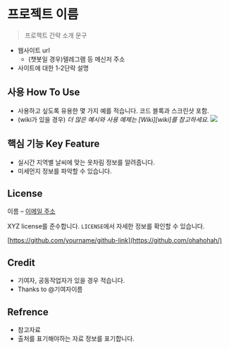 # 프로젝트 이름
> 프로젝트 간략 소개 문구
- 웹사이트 url
  - (챗봇일 경우)텔레그램 등 메신저 주소
- 사이트에 대한 1-2단락 설명

## 사용 How To Use
- 사용하고 싶도록 유용한 몇 가지 예를 적습니다. 코드 블록과 스크린샷 포함.
- (wiki가 있을 경우) _더 많은 예시와 사용 예제는 [Wiki][wiki]를 참고하세요._
![](header.png)

## 핵심 기능  Key Feature
- 실시간 지역별 날씨에 맞는 옷차림 정보를 알려줍니다.
- 미세먼지 정보를 파악할 수 있습니다.

## License
이름 – [이메일 주소](mailto:이메일주소@example.com)

XYZ license를 준수합니다. ``LICENSE``에서 자세한 정보를 확인할 수 있습니다.

[https://github.com/yourname/github-link](https://github.com/ohahohah/)

## Credit
- 기여자, 공동작업자가 있을 경우 적습니다.
- Thanks to @기여자이름

## Refrence
- 참고자료
- 출처를 표기해야하는 자료 정보를 표기합니다.